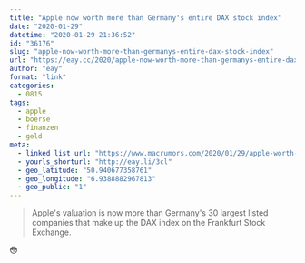 ```yaml
---
title: "Apple now worth more than Germany's entire DAX stock index"
date: "2020-01-29"
datetime: "2020-01-29 21:36:52"
id: "36176"
slug: "apple-now-worth-more-than-germanys-entire-dax-stock-index"
url: "https://eay.cc/2020/apple-now-worth-more-than-germanys-entire-dax-stock-index/"
author: "eay"
format: "link"
categories:
  - 0815
tags:
  - apple
  - boerse
  - finanzen
  - geld
meta:
  - linked_list_url: "https://www.macrumors.com/2020/01/29/apple-worth-more-than-germany-dax/"
  - yourls_shorturl: "http://eay.li/3cl"
  - geo_latitude: "50.940677358761"
  - geo_longitude: "6.9388882967813"
  - geo_public: "1"
---
```


> Apple's valuation is now more than Germany's 30 largest listed companies that make up the DAX index on the Frankfurt Stock Exchange.

😳
